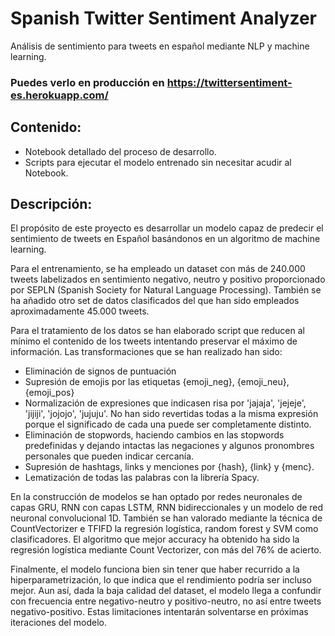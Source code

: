 # Spanish Twitter Sentiment Analyzer
Análisis de sentimiento para tweets en español mediante NLP y machine learning.

### Puedes verlo en producción en https://twittersentiment-es.herokuapp.com/

## Contenido:
- Notebook detallado del proceso de desarrollo.
- Scripts para ejecutar el modelo entrenado sin necesitar acudir al Notebook.


## Descripción:
El propósito de este proyecto es desarrollar un modelo capaz de predecir el sentimiento de tweets en Español basándonos en un algoritmo de machine learning.

Para el entrenamiento, se ha empleado un dataset con más de 240.000 tweets labelizados en sentimiento negativo, neutro y positivo proporcionado por SEPLN (Spanish Society for Natural Language Processing). También se ha añadido otro set de datos clasificados del que han sido empleados aproximadamente 45.000 tweets.

Para el tratamiento de los datos se han elaborado script que reducen al mínimo el contenido de los tweets intentando preservar el máximo de información. Las transformaciones que se han realizado han sido:

- Eliminación de signos de puntuación
- Supresión de emojis por las etiquetas {emoji_neg}, {emoji_neu}, {emoji_pos}
- Normalización de expresiones que indicasen risa por 'jajaja', 'jejeje', 'jijiji', 'jojojo', 'jujuju'. No han sido revertidas todas a la misma expresión porque el significado de cada una puede ser completamente distinto.
- Eliminación de stopwords, haciendo cambios en las stopwords predefinidas y dejando intactas las negaciones y algunos pronombres personales que pueden indicar cercanía.
- Supresión de hashtags, links y menciones por {hash}, {link} y {menc}.
- Lematización de todas las palabras con la librería Spacy.

En la construcción de modelos se han optado por redes neuronales de capas GRU, RNN con capas LSTM, RNN bidireccionales y un modelo de red neuronal convolucional 1D. También se han valorado mediante la técnica de CountVectorizer e TFIFD la regresión logística, random forest y SVM como clasificadores. El algoritmo que mejor accuracy ha obtenido ha sido la regresión logística mediante Count Vectorizer, con más del 76% de acierto.

Finalmente, el modelo funciona bien sin tener que haber recurrido a la hiperparametrización, lo que indica que el rendimiento podría ser incluso mejor. Aun así, dada la baja calidad del dataset, el modelo llega a confundir con frecuencia entre negativo-neutro y positivo-neutro, no así entre tweets negativo-positivo. Estas limitaciones intentarán solventarse en próximas iteraciones del modelo.
